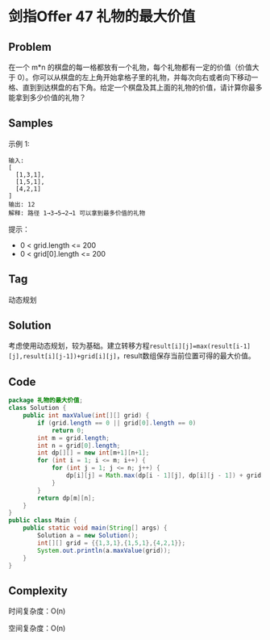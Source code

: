 # 剑指Offer 47 礼物的最大价值

## Problem

在一个 m*n 的棋盘的每一格都放有一个礼物，每个礼物都有一定的价值（价值大于 0）。你可以从棋盘的左上角开始拿格子里的礼物，并每次向右或者向下移动一格、直到到达棋盘的右下角。给定一个棋盘及其上面的礼物的价值，请计算你最多能拿到多少价值的礼物？

## Samples

示例 1:

```
输入: 
[
  [1,3,1],
  [1,5,1],
  [4,2,1]
]
输出: 12
解释: 路径 1→3→5→2→1 可以拿到最多价值的礼物
```


提示：

- 0 < grid.length <= 200
- 0 < grid[0].length <= 200

## Tag

动态规划

## Solution

考虑使用动态规划，较为基础。建立转移方程`result[i][j]=max(result[i-1][j],result[i][j-1])+grid[i][j]`，result数组保存当前位置可得的最大价值。

## Code

```java
package 礼物的最大价值;
class Solution {
    public int maxValue(int[][] grid) {
        if (grid.length == 0 || grid[0].length == 0)
            return 0;
        int m = grid.length;
        int n = grid[0].length;
        int dp[][] = new int[m+1][n+1];
        for (int i = 1; i <= m; i++) {
            for (int j = 1; j <= n; j++) {
                dp[i][j] = Math.max(dp[i - 1][j], dp[i][j - 1]) + grid[i - 1][j - 1];
            }
        }
        return dp[m][n];
    }
}
public class Main {
    public static void main(String[] args) {
        Solution a = new Solution();
        int[][] grid = {{1,3,1},{1,5,1},{4,2,1}};
        System.out.println(a.maxValue(grid));
    }
}
```

## Complexity

时间复杂度：O(n)

空间复杂度：O(n)